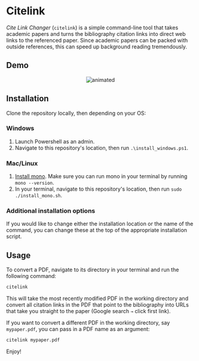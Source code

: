 # Citelink

*Cite Link Changer* (`citelink`) is a simple command-line tool that takes academic papers and turns the bibliography citation links into direct web links to the referenced paper. Since academic papers can be packed with outside references, this can speed up background reading tremendously.

## Demo

<p align="center">
  <img src="https://media.giphy.com/media/ycxxEan3ii6bCsY8Ys/giphy.gif" alt="animated" />
</p>

## Installation

Clone the repository locally, then depending on your OS:

### Windows

1. Launch Powershell as an admin.
2. Navigate to this repository's location, then run `.\install_windows.ps1`.

### Mac/Linux

1. <a href="https://www.mono-project.com/download/stable/" target="_blank">Install mono</a>. Make sure you can run mono in your terminal by running `mono --version`.
2. In your terminal, navigate to this repository's location, then run `sudo ./install_mono.sh`.

### Additional installation options

If you would like to change either the installation location or the name of the command, you can change these at the top of the appropriate installation script.

## Usage

To convert a PDF, navigate to its directory in your terminal and run the following command:

```sh
citelink
```
This will take the most recently modified PDF in the working directory and convert all citation links in the PDF that point to the bibliography into URLs that take you straight to the paper (Google search `→` click first link).

If you want to convert a different PDF in the working directory, say `mypaper.pdf`, you can pass in a PDF name as an argument:

```sh
citelink mypaper.pdf
```

Enjoy!

